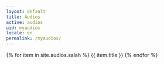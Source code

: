 ```yaml
---
layout: default
title: Audios
active: audios
uid: myaudios
locale: en
permalink: /myaudios/
---
```


{% for item in site.audios.salah %}
{{ item.title }}
{% endfor %}
